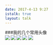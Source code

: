 ```yaml
---
date: 2017-4-13 9:27
istalk: true
layout: talk
---
```

###我的几个常用头像<br>
<img src="http://oobqca768.bkt.clouddn.com/1032092U1-16.jpg" align="left">
<img src="http://oobqca768.bkt.clouddn.com/20143111951881860.jpg" align="left">
<img src="http://oobqca768.bkt.clouddn.com/a6i2nz3655427143340.jpg">
<img src="http://oobqca768.bkt.clouddn.com/10320a2J-18.jpg" align="left">
<img src="http://oobqca768.bkt.clouddn.com/u=4114681385,2013523109&fm=23&gp=0.jpg">
